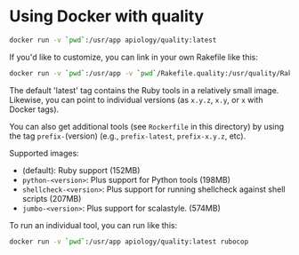 # Using Docker with quality

```bash
docker run -v `pwd`:/usr/app apiology/quality:latest
```

If you'd like to customize, you can link in your own Rakefile like this:

```bash
docker run -v `pwd`:/usr/app -v `pwd`/Rakefile.quality:/usr/quality/Rakefile apiology/quality:latest
```

The default 'latest' tag contains the Ruby tools in a relatively small
image.  Likewise, you can point to individual versions (as `x.y.z`,
`x.y`, or `x` with Docker tags).

You can also get additional tools (see `Rockerfile` in
this directory) by using the tag `prefix-`(version) (e.g.,
`prefix-latest`, `prefix-x.y.z`, etc).

Supported images:

* (default): Ruby support (152MB)
* `python-<version>`: Plus support for Python tools (198MB)
* `shellcheck-<version>`: Plus support for running shellcheck against
  shell scripts (207MB)
* `jumbo-<version>`: Plus support for scalastyle. (574MB)

To run an individual tool, you can run like this:

```bash
docker run -v `pwd`:/usr/app apiology/quality:latest rubocop
```
